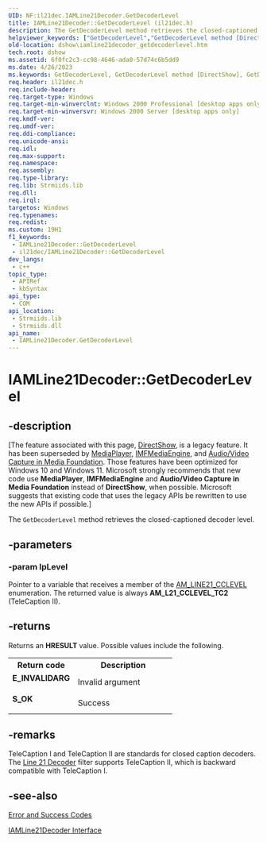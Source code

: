 ```yaml
---
UID: NF:il21dec.IAMLine21Decoder.GetDecoderLevel
title: IAMLine21Decoder::GetDecoderLevel (il21dec.h)
description: The GetDecoderLevel method retrieves the closed-captioned decoder level.
helpviewer_keywords: ["GetDecoderLevel","GetDecoderLevel method [DirectShow]","GetDecoderLevel method [DirectShow]","IAMLine21Decoder interface","IAMLine21Decoder interface [DirectShow]","GetDecoderLevel method","IAMLine21Decoder.GetDecoderLevel","IAMLine21Decoder::GetDecoderLevel","IAMLine21DecoderGetDecoderLevel","dshow.iamline21decoder_getdecoderlevel","il21dec/IAMLine21Decoder::GetDecoderLevel"]
old-location: dshow\iamline21decoder_getdecoderlevel.htm
tech.root: dshow
ms.assetid: 6f0fc2c3-cc98-4646-ada0-57d74c6b5dd9
ms.date: 4/26/2023
ms.keywords: GetDecoderLevel, GetDecoderLevel method [DirectShow], GetDecoderLevel method [DirectShow],IAMLine21Decoder interface, IAMLine21Decoder interface [DirectShow],GetDecoderLevel method, IAMLine21Decoder.GetDecoderLevel, IAMLine21Decoder::GetDecoderLevel, IAMLine21DecoderGetDecoderLevel, dshow.iamline21decoder_getdecoderlevel, il21dec/IAMLine21Decoder::GetDecoderLevel
req.header: il21dec.h
req.include-header: 
req.target-type: Windows
req.target-min-winverclnt: Windows 2000 Professional [desktop apps only]
req.target-min-winversvr: Windows 2000 Server [desktop apps only]
req.kmdf-ver: 
req.umdf-ver: 
req.ddi-compliance: 
req.unicode-ansi: 
req.idl: 
req.max-support: 
req.namespace: 
req.assembly: 
req.type-library: 
req.lib: Strmiids.lib
req.dll: 
req.irql: 
targetos: Windows
req.typenames: 
req.redist: 
ms.custom: 19H1
f1_keywords:
 - IAMLine21Decoder::GetDecoderLevel
 - il21dec/IAMLine21Decoder::GetDecoderLevel
dev_langs:
 - c++
topic_type:
 - APIRef
 - kbSyntax
api_type:
 - COM
api_location:
 - Strmiids.lib
 - Strmiids.dll
api_name:
 - IAMLine21Decoder.GetDecoderLevel
---
```


# IAMLine21Decoder::GetDecoderLevel


## -description

\[The feature associated with this page, [DirectShow](/windows/win32/directshow/directshow), is a legacy feature. It has been superseded by [MediaPlayer](/uwp/api/Windows.Media.Playback.MediaPlayer), [IMFMediaEngine](/windows/win32/api/mfmediaengine/nn-mfmediaengine-imfmediaengine), and [Audio/Video Capture in Media Foundation](windows/win32/medfound/audio-video-capture-in-media-foundation). Those features have been optimized for Windows 10 and Windows 11. Microsoft strongly recommends that new code use **MediaPlayer**, **IMFMediaEngine** and **Audio/Video Capture in Media Foundation** instead of **DirectShow**, when possible. Microsoft suggests that existing code that uses the legacy APIs be rewritten to use the new APIs if possible.\]

The <code>GetDecoderLevel</code> method retrieves the closed-captioned decoder level.

## -parameters

### -param lpLevel

Pointer to a variable that receives a member of the <a href="/previous-versions/windows/desktop/api/il21dec/ne-il21dec-am_line21_cclevel">AM_LINE21_CCLEVEL</a> enumeration. The returned value is always <b>AM_L21_CCLEVEL_TC2</b> (TeleCaption II).

## -returns

Returns an <b>HRESULT</b> value. Possible values include the following.

<table>
<tr>
<th>Return code</th>
<th>Description</th>
</tr>
<tr>
<td width="40%">
<dl>
<dt><b>E_INVALIDARG</b></dt>
</dl>
</td>
<td width="60%">
Invalid argument

</td>
</tr>
<tr>
<td width="40%">
<dl>
<dt><b>S_OK</b></dt>
</dl>
</td>
<td width="60%">
Success

</td>
</tr>
</table>

## -remarks

TeleCaption I and TeleCaption II are standards for closed caption decoders. The <a href="/windows/desktop/DirectShow/line-21-decoder-filter">Line 21 Decoder</a> filter supports TeleCaption II, which is backward compatible with TeleCaption I.

## -see-also

<a href="/windows/desktop/DirectShow/error-and-success-codes">Error and Success Codes</a>



<a href="/previous-versions/windows/desktop/api/il21dec/nn-il21dec-iamline21decoder">IAMLine21Decoder Interface</a>